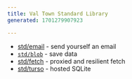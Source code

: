```yaml
---
title: Val Town Standard Library
generated: 1701279907923

---
```


- [std/email](https://www.val.town/v/std/email) - send yourself an email
- [`std/blob`](https://www.val.town/v/std/blob) - save data
- [std/fetch](https://www.val.town/v/std/fetch) - proxied and resilient fetch
- [std/turso](https://www.val.town/v/std/turso) - hosted SQLite
